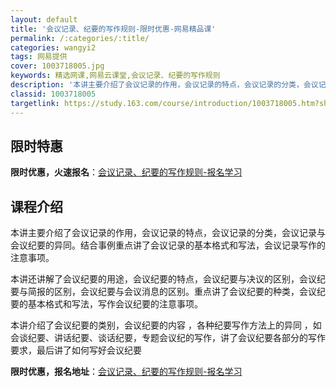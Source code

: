 ```yaml
---
layout: default
title: '会议记录、纪要的写作规则-限时优惠-网易精品课'
permalink: /:categories/:title/
categories: wangyi2
tags: 网易提供
cover: 1003718005.jpg
keywords: 精选网课,网易云课堂,会议记录、纪要的写作规则
description: '本讲主要介绍了会议记录的作用，会议记录的特点，会议记录的分类，会议记录与会议纪要的异同。结合事例重点讲了会议记录的基本格'
classid: 1003718005
targetlink: https://study.163.com/course/introduction/1003718005.htm?share=1&shareId=1025206652&utm_campaign=share&utm_medium=iphoneShare&utm_source=&utm_u=1025206652
---
```


## 限时特惠

**限时优惠，火速报名**：[会议记录、纪要的写作规则-报名学习](https://study.163.com/course/introduction/1003718005.htm?share=1&shareId=1025206652&utm_campaign=share&utm_medium=iphoneShare&utm_source=&utm_u=1025206652)

## 课程介绍

本讲主要介绍了会议记录的作用，会议记录的特点，会议记录的分类，会议记录与会议纪要的异同。结合事例重点讲了会议记录的基本格式和写法，会议记录写作的注意事项。

本讲还讲解了会议纪要的用途，会议纪要的特点，会议纪要与决议的区别，会议纪要与简报的区别，会议纪要与会议消息的区别。重点讲了会议纪要的种类，会议纪要的基本格式和写法，写作会议纪要的注意事项。

本讲介绍了会议纪要的类别，会议纪要的内容 ，各种纪要写作方法上的异同 ，如会谈纪要、讲话纪要、谈话纪要，专题会议纪的写作，讲了会议纪要各部分的写作要求，最后讲了如何写好会议纪要

**限时优惠，报名地址**：[会议记录、纪要的写作规则-报名学习](https://study.163.com/course/introduction/1003718005.htm?share=1&shareId=1025206652&utm_campaign=share&utm_medium=iphoneShare&utm_source=&utm_u=1025206652)

